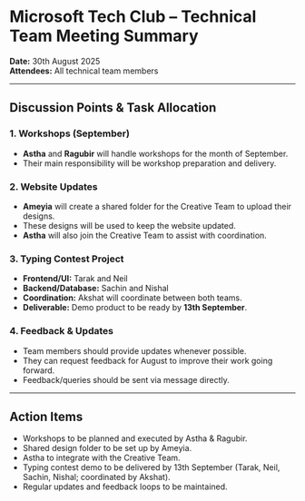 # Microsoft Tech Club – Technical Team Meeting Summary  
**Date:** 30th August 2025  
**Attendees:** All technical team members  

---

## Discussion Points & Task Allocation  

### 1. Workshops (September)  
- **Astha** and **Ragubir** will handle workshops for the month of September.  
- Their main responsibility will be workshop preparation and delivery.  

### 2. Website Updates  
- **Ameyia** will create a shared folder for the Creative Team to upload their designs.  
- These designs will be used to keep the website updated.  
- **Astha** will also join the Creative Team to assist with coordination.  

### 3. Typing Contest Project  
- **Frontend/UI:** Tarak and Neil  
- **Backend/Database:** Sachin and Nishal  
- **Coordination:** Akshat will coordinate between both teams.  
- **Deliverable:** Demo product to be ready by **13th September**.  

### 4. Feedback & Updates  
- Team members should provide updates whenever possible.  
- They can request feedback for August to improve their work going forward.  
- Feedback/queries should be sent via message directly.  

---

## Action Items  
- Workshops to be planned and executed by Astha & Ragubir.  
-  Shared design folder to be set up by Ameyia.  
- Astha to integrate with the Creative Team.  
- Typing contest demo to be delivered by 13th September (Tarak, Neil, Sachin, Nishal; coordinated by Akshat).  
- Regular updates and feedback loops to be maintained.  

